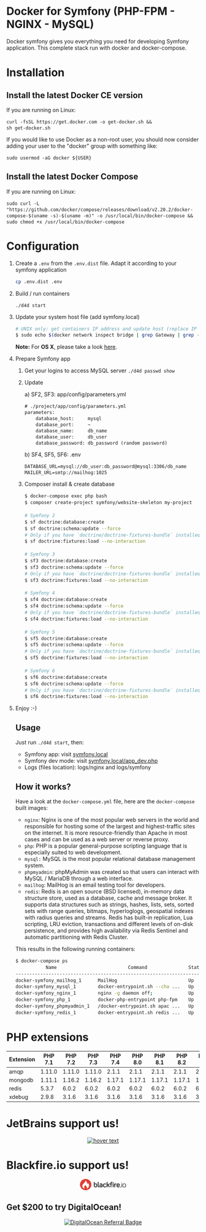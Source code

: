 # Docker for Symfony (PHP-FPM - NGINX - MySQL)

Docker symfony gives you everything you need for developing Symfony application. This complete stack run with docker and docker-compose.

# Installation

## Install the latest Docker CE version
If you are running on Linux:
```
curl -fsSL https://get.docker.com -o get-docker.sh &&
sh get-docker.sh
```

If you would like to use Docker as a non-root user, you should now consider
adding your user to the "docker" group with something like:

```
sudo usermod -aG docker ${USER}
```

## Install the latest Docker Compose

If you are running on Linux:
```
sudo curl -L "https://github.com/docker/compose/releases/download/v2.20.2/docker-compose-$(uname -s)-$(uname -m)" -o /usr/local/bin/docker-compose && sudo chmod +x /usr/local/bin/docker-compose
```

# Configuration
1. Create a `.env` from the `.env.dist` file. Adapt it according to your symfony application

    ```bash
    cp .env.dist .env
    ```
   
2. Build / run containers
    ```
    ./d4d start
    ```  

3. Update your system host file (add symfony.local)
   ```bash
   # UNIX only: get containers IP address and update host (replace IP according to your configuration)
   $ sudo echo $(docker network inspect bridge | grep Gateway | grep -o -E '[0-9\.]+') "symfony.local" >> /etc/hosts
   ```
   
   **Note:** For **OS X**, please take a look [here](https://docs.docker.com/docker-for-mac/networking/).
   
4. Prepare Symfony app
    1. Get your logins to access MySQL server
    `./d4d passwd show`
    
    2. Update
  
        a) SF2, SF3: app/config/parameters.yml
          
        ```
        # ./project/app/config/parameters.yml
        parameters:
            database_host:     mysql
            database_port:     ~
            database_name:     db_name
            database_user:     db_user
            database_password: db_password (random password)
        ```
    
        b) SF4, SF5, SF6: .env
        ```
        DATABASE_URL=mysql://db_user:db_password@mysql:3306/db_name
        MAILER_URL=smtp://mailhog:1025
        ```
    3. Composer install & create database
        ```bash
        $ docker-compose exec php bash
        $ composer create-project symfony/website-skeleton my-project
            
        # Symfony 2
        $ sf doctrine:database:create
        $ sf doctrine:schema:update --force
        # Only if you have `doctrine/doctrine-fixtures-bundle` installed
        $ sf doctrine:fixtures:load --no-interaction
            
        # Symfony 3
        $ sf3 doctrine:database:create
        $ sf3 doctrine:schema:update --force
        # Only if you have `doctrine/doctrine-fixtures-bundle` installed
        $ sf3 doctrine:fixtures:load --no-interaction
    
        # Symfony 4
        $ sf4 doctrine:database:create
        $ sf4 doctrine:schema:update --force
        # Only if you have `doctrine/doctrine-fixtures-bundle` installed
        $ sf4 doctrine:fixtures:load --no-interaction
        
        # Symfony 5
        $ sf5 doctrine:database:create
        $ sf5 doctrine:schema:update --force
        # Only if you have `doctrine/doctrine-fixtures-bundle` installed
        $ sf5 doctrine:fixtures:load --no-interaction
       
        # Symfony 6
        $ sf6 doctrine:database:create
        $ sf6 doctrine:schema:update --force
        # Only if you have `doctrine/doctrine-fixtures-bundle` installed
        $ sf6 doctrine:fixtures:load --no-interaction
       ```
5. Enjoy :-)
    
    ## Usage
    
    Just run `./d4d start`, then:
    
    * Symfony app: visit [symfony.local](http://symfony.local)  
    * Symfony dev mode: visit [symfony.local/app_dev.php](http://symfony.local/app_dev.php)  
    * Logs (files location): logs/nginx and logs/symfony
    
    ## How it works?
    
    Have a look at the `docker-compose.yml` file, here are the `docker-compose` built images:
 
    * `nginx`: Nginx is one of the most popular web servers in the world and responsible for hosting some of the largest and highest-traffic sites on the internet. It is more resource-friendly than Apache in most cases and can be used as a web server or reverse proxy.
    * `php`: PHP is a popular general-purpose scripting language that is especially suited to web development.
    * `mysql:` MySQL is the most popular relational database management system.
    * `phpmyadmin`: phpMyAdmin was created so that users can interact with MySQL / MariaDB through a web interface.
    * `mailhog`: MailHog is an email testing tool for developers.
    * `redis`: Redis is an open source (BSD licensed), in-memory data structure store, used as a database, cache and message broker. It supports data structures such as strings, hashes, lists, sets, sorted sets with range queries, bitmaps, hyperloglogs, geospatial indexes with radius queries and streams. Redis has built-in replication, Lua scripting, LRU eviction, transactions and different levels of on-disk persistence, and provides high availability via Redis Sentinel and automatic partitioning with Redis Cluster. 
     
    This results in the following running containers:
    
    ```bash
    $ docker-compose ps
               Name                          Command               State                       Ports                     
    ---------------------------------------------------------------------------------------------------------------------
    docker-symfony_mailhog_1      MailHog                          Up      0.0.0.0:1025->1025/tcp, 0.0.0.0:8025->8025/tcp
    docker-symfony_mysql_1        docker-entrypoint.sh --cha ...   Up      0.0.0.0:3306->3306/tcp                        
    docker-symfony_nginx_1        nginx -g daemon off;             Up      0.0.0.0:80->80/tcp                            
    docker-symfony_php_1          docker-php-entrypoint php-fpm    Up      9000/tcp                                      
    docker-symfony_phpmyadmin_1   /docker-entrypoint.sh apac ...   Up      0.0.0.0:8080->80/tcp                          
    docker-symfony_redis_1        docker-entrypoint.sh redis ...   Up      6379/tcp          
    ```

# PHP extensions
| Extension | PHP 7.1 | PHP 7.2 | PHP 7.3 | PHP 7.4 | PHP 8.0 | PHP 8.1 | PHP 8.2 | PHP 8.3 |
|-----------|---------|---------|---------|---------|---------|---------|---------|---------|
| amqp      | 1.11.0  | 1.11.0  | 1.11.0  | 2.1.1   | 2.1.1   | 2.1.1   | 2.1.1   | 2.1.1   |
| mongodb   | 1.11.1  | 1.16.2  | 1.16.2  | 1.17.1  | 1.17.1  | 1.17.1  | 1.17.1  | 1.17.1  |
| redis     | 5.3.7   | 6.0.2   | 6.0.2   | 6.0.2   | 6.0.2   | 6.0.2   | 6.0.2   | 6.0.2   |
| xdebug    | 2.9.8   | 3.1.6   | 3.1.6   | 3.1.6   | 3.1.6   | 3.1.6   | 3.1.6   | 3.1.6   |


# JetBrains support us! 

<p align="center">
  <a href="https://jb.gg/OpenSourceSupport" target="_blank">
      <img src="https://resources.jetbrains.com/storage/products/company/brand/logos/jb_beam.svg?_ga=2.45490276.1766793921.1706436584-1545167499.1706436583" width="120" title="hover text">
  </a>
</p>

# Blackfire.io support us!
<p align="center">
  <a href="https://www.blackfire.io" target="_blank">
      <img src="support/blackfire_io.png" width="120" title="hover text">
  </a>
</p>

## Get $200 to try DigitalOcean!
<p align="center">
<a href="https://www.digitalocean.com/?refcode=c832ae92ce6c&utm_campaign=Referral_Invite&utm_medium=Referral_Program&utm_source=badge"><img src="https://web-platforms.sfo2.cdn.digitaloceanspaces.com/WWW/Badge%201.svg" alt="DigitalOcean Referral Badge" /></a>
</p>